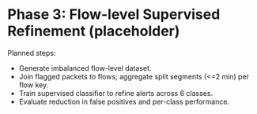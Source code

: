 # Phase 3: Flow-level Supervised Refinement (placeholder)

Planned steps:
- Generate imbalanced flow-level dataset.
- Join flagged packets to flows; aggregate split segments (<=2 min) per flow key.
- Train supervised classifier to refine alerts across 6 classes.
- Evaluate reduction in false positives and per-class performance.
